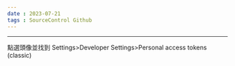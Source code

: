 ```yaml
---
date : 2023-07-21
tags : SourceControl Github
---
```

---
點選頭像並找到 Settings>Developer Settings>Personal access tokens (classic)